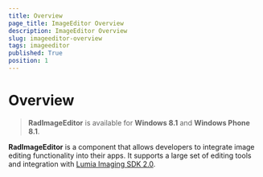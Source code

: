 ```yaml
---
title: Overview
page_title: ImageEditor Overview
description: ImageEditor Overview
slug: imageeditor-overview
tags: imageeditor
published: True
position: 1
---
```


# Overview

> **RadImageEditor** is available for **Windows 8.1** and **Windows Phone 8.1**.

**RadImageEditor** is a component that allows developers to integrate image editing functionality into their apps. It supports a large set of editing tools and integration with [Lumia Imaging SDK 2.0](https://msdn.microsoft.com/en-us/library/dn859593.aspx).